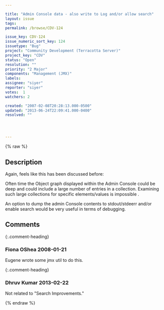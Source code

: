```yaml
---

title: "Admin Console data - also write to Log and/or allow search"
layout: issue
tags: 
permalink: /browse/CDV-124

issue_key: CDV-124
issue_numeric_sort_key: 124
issuetype: "Bug"
project: "Community Development (Terracotta Server)"
project_key: "CDV"
status: "Open"
resolution: ""
priority: "2 Major"
components: "Management (JMX)"
labels: 
assignee: "siyer"
reporter: "siyer"
votes:  1
watchers: 2

created: "2007-02-08T20:28:13.000-0500"
updated: "2013-06-24T22:09:41.000-0400"
resolved: ""




---
```


{% raw %}

## Description

<div markdown="1" class="description">

Again, feels like this has been discussed before:

Often time the Object graph displayed within the Admin Console could be deep and could include a large number of entries in a collection. Examining such large collections for specific elements/values is impossible . 

An option to dump the admin Console contents to stdout/stdeerr and/or enable search would be very useful in terms of debugging.


</div>

## Comments


{:.comment-heading}
### **Fiona OShea** <span class="date">2008-01-21</span>

<div markdown="1" class="comment">

Eugene wrote some jmx util to do this.  

</div>


{:.comment-heading}
### **Dhruv Kumar** <span class="date">2013-02-22</span>

<div markdown="1" class="comment">

Not related to "Search Improvements."

</div>



{% endraw %}
